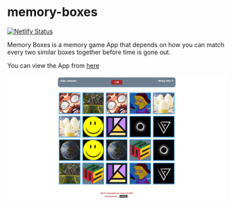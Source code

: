 # memory-boxes  

[![Netlify Status](https://api.netlify.com/api/v1/badges/86d83fec-0c14-40de-8dd4-d62e12a770fc/deploy-status)](https://app.netlify.com/sites/memoryboxes/deploys)  

Memory Boxes is a memory game App that depends on how you can match every two similar boxes together before time is gone out.

You can view the App from [here](https://memoryboxes.netlify.app/)

![Screenshot](preview_1.png)
